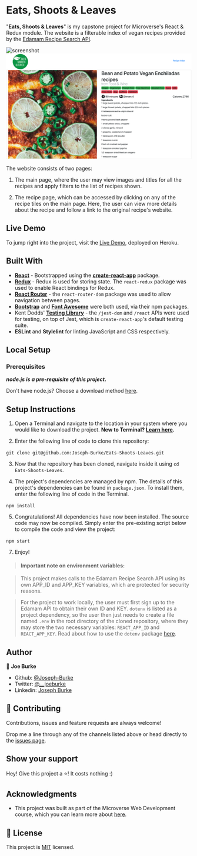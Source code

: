 # Eats, Shoots & Leaves

"**Eats, Shoots & Leaves**" is my capstone project for Microverse's React & Redux module. The website is a filterable index of vegan recipes provided by the [Edamam Recipe Search API](https://developer.edamam.com/edamam-docs-recipe-api).

![screenshot](./screenshots/screenshot-main.png)
![screenshot](./screenshots/screenshot-recipe.png)

The website consists of two pages:

1) The main page, where the user may view images and titles for all the recipes and apply filters to the list of recipes shown.

2) The recipe page, which can be accessed by clicking on any of the recipe tiles on the main page. Here, the user can view more details about the recipe and follow a link to the original recipe's website.

## Live Demo

To jump right into the project, visit the [Live Demo](https://eats-shoots-leaves.herokuapp.com/), deployed on Heroku.

## Built With

- **[React](https://reactjs.org/)** - Bootstrapped using the [**create-react-app**](https://www.npmjs.com/package/create-react-app) package.
- **[Redux](https://redux.js.org/)** - Redux is used for storing state. The `react-redux` package was used to enable React bindings for Redux.
- **[React Router](https://reactrouter.com/)** - the `react-router-dom` package was used to allow navigation between pages.
- **[Bootstrap](https://getbootstrap.com/)** and **[Font Awesome](https://fontawesome.com/)** were both used, via their npm packages.
- Kent Dodds' **[Testing Library](https://testing-library.com/)** - the `/jest-dom` and `/react` APIs were used for testing, on top of Jest, which is `create-react-app`'s default testing suite.
- **ESLint** and **Stylelint** for linting JavaScript and CSS respectively.

## Local Setup

### Prerequisites

_**node.js is a pre-requisite of this project.**_

Don't have node.js? Choose a download method [here](https://nodejs.org/en/download/).

## Setup Instructions

1. Open a Terminal and navigate to the location in your system where you would like to download the project. **New to Terminal? [Learn here](https://www.freecodecamp.org/news/conquering-the-command-line-f85f5e46c07c/).**

2. Enter the following line of code to clone this repository:

`git clone git@github.com:Joseph-Burke/Eats-Shoots-Leaves.git`

3. Now that the repository has been cloned, navigate inside it using `cd Eats-Shoots-Leaves`.

4. The project's dependencies are managed by npm. The details of this project's dependencies can be found in `package.json`. To install them, enter the following line of code in the Terminal.

`npm install`

5. Congratulations! All dependencies have now been installed. The source code may now be compiled. Simply enter the pre-existing script below to compile the code and view the project: 

`npm start`

7. Enjoy!

> #### Important note on environment variables: 

> This project makes calls to the Edamam Recipe Search API using its own APP_ID and APP_KEY variables, which are protected for security reasons.

> For the project to work locally, the user must first sign up to the Edamam API to obtain their own ID and KEY. `dotenv` is listed as a project dependency, so the user then just needs to create a file named `.env` in the root directory of the cloned repository, where they may store the two necessary variables: `REACT_APP_ID` and `REACT_APP_KEY`. Read about how to use the `dotenv` package [here](https://www.npmjs.com/package/dotenv).

## Author

👤 **Joe Burke**

- Github: [@Joseph-Burke](https://github.com/Joseph-Burke)
- Twitter: [@__joeburke](https://twitter.com/__joeburke)
- Linkedin: [Joseph Burke](https://www.linkedin.com/in/--joeburke/)

## 🤝 Contributing

Contributions, issues and feature requests are always welcome!

Drop me a line through any of the channels listed above or head directly to the [issues page](issues/).

## Show your support

Hey! Give this project a ⭐️! It costs nothing :)

## Acknowledgments

- This project was built as part of the Microverse Web Development course, which you can learn more about [here](https://www.microverse.org/).

## 📝 License

This project is [MIT](lic.url) licensed.
